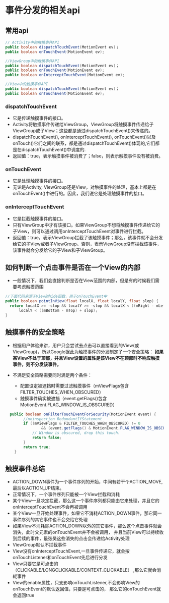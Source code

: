 # 事件分发的相关api

## 常用api

```java
// Activity中的触摸事件API
public boolean dispatchTouchEvent(MotionEvent ev)；
public boolean onTouchEvent(MotionEvent ev);

//ViewGroup中的触摸事件API
public boolean dispatchTouchEvent(MotionEvent ev)；
public boolean onTouchEvent(MotionEvent ev);
public boolean onInterceptTouchEvent(MotionEvent ev);

//View中的触摸事件API
public boolean dispatchTouchEvent(MotionEvent ev)；
public boolean onTouchEvent(MotionEvent ev);
```

### dispatchTouchEvent

- 它是传递触摸事件的接口。
- Activity将触摸事件传递给ViewGroup，ViewGroup将触摸事件传递给子ViewGroup或子View；这些都是通过dispatchTouchEvent()来传递的。
- dispatchTouchEvent(), onInterceptTouchEvent(), onTouchEvent()以及onTouch()它们之间的联系，都是通过dispatchTouchEvent()体现的,它们都是在dispatchTouchEvent()中调度的.
- 返回值：true，表示触摸事件被消费了；false，则表示触摸事件没有被消费。

### onTouchEvent

- 它是处理触摸事件的接口。
- 无论是Activity, ViewGroup还是View，对触摸事件的处理，基本上都是在onTouchEvent()中进行的。因此，我们说它是处理触摸事件的接口。

### onInterceptTouchEvent

- 它是拦截触摸事件的接口。
- 只有ViewGroup中才有该接口。如果ViewGroup不想将触摸事件传递给它的子View，则可以通过调用onInterceptTouchEvent对事件进行拦截。
- 返回值：true，表示ViewGroup拦截了该触摸事件；那么，该事件就不会分发给它的子View或者子ViewGroup。否则，表示ViewGroup没有拦截该事件，该事件就会分发给它的子View和子ViewGroup。


## 如何判断一个点击事件是否在一个View的内部

- 一般情况下，我们会直接判断是否在View范围的内部，但是有的时候我们需要考虑触摸范围

```java
//下面代码来源于View的hide函数，用于onTouchEvent中
public boolean pointInView(float localX, float localY, float slop) {
  return localX >= -slop && localY >= -slop && localX < ((mRight - mLeft) + slop) &&
      localY < ((mBottom - mTop) + slop);
}
```

## 触摸事件的安全策略

- 根据用户体验来讲，用户只会尝试去点击可以直接看到的View(或ViewGroup)，所以Google据此为触摸事件的分发制定了一个安全策略：
 **如果某View不处于顶部，并且View设置的属性是该View不在顶部时不响应触摸事件，则不分发该事件。**

- 不满足安全策略需要同时满足两个条件：
    - 配置设定被遮挡时需要过滤触摸事件（mViewFlags包含FILTER_TOUCHES_WHEN_OBSCURED）
    - 触摸事件确实被遮挡（event.getFlags()包含MotionEvent.FLAG_WINDOW_IS_OBSCURED）


```java
  public boolean onFilterTouchEventForSecurity(MotionEvent event) {
        //noinspection RedundantIfStatement
        if ((mViewFlags & FILTER_TOUCHES_WHEN_OBSCURED) != 0
                && (event.getFlags() & MotionEvent.FLAG_WINDOW_IS_OBSCURED) != 0) {
            // Window is obscured, drop this touch.
            return false;
        }
        return true;
    }
```

## 触摸事件总结

- ACTION_DOWN事件为一个事件序列的开始，中间有若干个ACTION_MOVE,最后以ACTION_UP结束。
- 正常情况下，一个事件序列只能被一个View拦截和消耗
- 某个View一旦决定拦截，那么这一个事件序列都只能由它来处理，并且它的onInterceptTouchEvent不会再被调用
- 某个View一旦开始处理事件，如果它不消耗ACTION_DOWN事件，那它同一事件序列的其它事件也不会交给它处理
- 如果View不消耗除ACTION_DOWN以外的其它事件，那么这个点击事件就会消失，此时父元素的onTouchEvent并不会被调用，
 并且当前View可以持续收到后续的事件，最张昊这些消失的点击会传递给Activity处理
- ViewGroup默认不拦截事件
- View没有onInterceptTouchEvent,一旦事件传递它，就会按onTouchListener和onTouchEvent先后进行分发
- View只要它是可点击的（CLICKABLE/LONGCLICKABLE/CONTEXT_CLICKABLE） ,那么它就会消耗事件
- View的enable属性，只支影响onTouchListener,不会影响View的onTouchEvent的默认返回值，只要是可点击的，
 那么它的onTouchEvent就会返回true